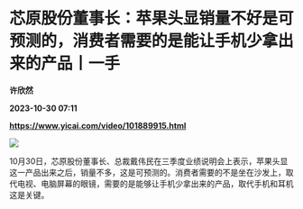 # 芯原股份董事长：苹果头显销量不好是可预测的，消费者需要的是能让手机少拿出来的产品丨一手
**许欣然**

**2023-10-30 07:11**

**https://www.yicai.com/video/101889915.html**

![](http://imgcdn.yicai.com/vms-new/2023/10/0e8c6247-8492-4884-8ade-1973276bed81.png) 

10月30日，芯原股份董事长、总裁戴伟民在三季度业绩说明会上表示，苹果头显这一产品出来之后，销量不多，这是可预测的。消费者需要的不是坐在沙发上，取代电视、电脑屏幕的眼镜，需要的是能够让手机少拿出来的产品，取代手机和耳机这是关键。
